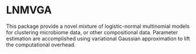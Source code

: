 # LNMVGA
 This package provide a novel mixture of logistic-normal multinomial models for clustering microbiome data, or other compositional data. Parameter estimation are accomplished using variational Gaussian approximation to lift the computational overhead.
